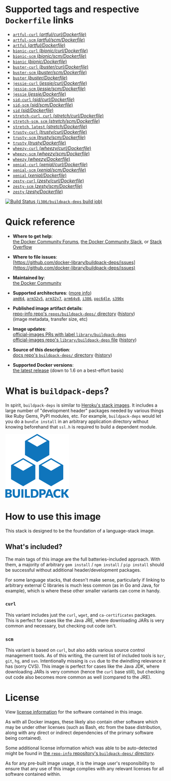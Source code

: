 <!--

********************************************************************************

WARNING:

    DO NOT EDIT "buildpack-deps/README.md"

    IT IS AUTO-GENERATED

    (from the other files in "buildpack-deps/" combined with a set of templates)

********************************************************************************

-->

# Supported tags and respective `Dockerfile` links

-	[`artful-curl` (*artful/curl/Dockerfile*)](https://github.com/docker-library/buildpack-deps/blob/d662dc69f910feb241f6d0c9d2cd6cc2fb6c5e6c/artful/curl/Dockerfile)
-	[`artful-scm` (*artful/scm/Dockerfile*)](https://github.com/docker-library/buildpack-deps/blob/36018aca7e9637c9c04ff623625e59de12d7f161/artful/scm/Dockerfile)
-	[`artful` (*artful/Dockerfile*)](https://github.com/docker-library/buildpack-deps/blob/d7da72aaf3bb93fecf5fcb7c6ff154cb0c55d1d1/artful/Dockerfile)
-	[`bionic-curl` (*bionic/curl/Dockerfile*)](https://github.com/docker-library/buildpack-deps/blob/0db0cf15f1c507b17e7edc6dfbe301b8e357568f/bionic/curl/Dockerfile)
-	[`bionic-scm` (*bionic/scm/Dockerfile*)](https://github.com/docker-library/buildpack-deps/blob/0db0cf15f1c507b17e7edc6dfbe301b8e357568f/bionic/scm/Dockerfile)
-	[`bionic` (*bionic/Dockerfile*)](https://github.com/docker-library/buildpack-deps/blob/0db0cf15f1c507b17e7edc6dfbe301b8e357568f/bionic/Dockerfile)
-	[`buster-curl` (*buster/curl/Dockerfile*)](https://github.com/docker-library/buildpack-deps/blob/d662dc69f910feb241f6d0c9d2cd6cc2fb6c5e6c/buster/curl/Dockerfile)
-	[`buster-scm` (*buster/scm/Dockerfile*)](https://github.com/docker-library/buildpack-deps/blob/99a1c33fda559272e9322b02a5d778bbd04154e7/buster/scm/Dockerfile)
-	[`buster` (*buster/Dockerfile*)](https://github.com/docker-library/buildpack-deps/blob/d7da72aaf3bb93fecf5fcb7c6ff154cb0c55d1d1/buster/Dockerfile)
-	[`jessie-curl` (*jessie/curl/Dockerfile*)](https://github.com/docker-library/buildpack-deps/blob/d662dc69f910feb241f6d0c9d2cd6cc2fb6c5e6c/jessie/curl/Dockerfile)
-	[`jessie-scm` (*jessie/scm/Dockerfile*)](https://github.com/docker-library/buildpack-deps/blob/1845b3f918f69b4c97912b0d4d68a5658458e84f/jessie/scm/Dockerfile)
-	[`jessie` (*jessie/Dockerfile*)](https://github.com/docker-library/buildpack-deps/blob/d7da72aaf3bb93fecf5fcb7c6ff154cb0c55d1d1/jessie/Dockerfile)
-	[`sid-curl` (*sid/curl/Dockerfile*)](https://github.com/docker-library/buildpack-deps/blob/d662dc69f910feb241f6d0c9d2cd6cc2fb6c5e6c/sid/curl/Dockerfile)
-	[`sid-scm` (*sid/scm/Dockerfile*)](https://github.com/docker-library/buildpack-deps/blob/99a1c33fda559272e9322b02a5d778bbd04154e7/sid/scm/Dockerfile)
-	[`sid` (*sid/Dockerfile*)](https://github.com/docker-library/buildpack-deps/blob/d7da72aaf3bb93fecf5fcb7c6ff154cb0c55d1d1/sid/Dockerfile)
-	[`stretch-curl`, `curl` (*stretch/curl/Dockerfile*)](https://github.com/docker-library/buildpack-deps/blob/d662dc69f910feb241f6d0c9d2cd6cc2fb6c5e6c/stretch/curl/Dockerfile)
-	[`stretch-scm`, `scm` (*stretch/scm/Dockerfile*)](https://github.com/docker-library/buildpack-deps/blob/1845b3f918f69b4c97912b0d4d68a5658458e84f/stretch/scm/Dockerfile)
-	[`stretch`, `latest` (*stretch/Dockerfile*)](https://github.com/docker-library/buildpack-deps/blob/d7da72aaf3bb93fecf5fcb7c6ff154cb0c55d1d1/stretch/Dockerfile)
-	[`trusty-curl` (*trusty/curl/Dockerfile*)](https://github.com/docker-library/buildpack-deps/blob/d662dc69f910feb241f6d0c9d2cd6cc2fb6c5e6c/trusty/curl/Dockerfile)
-	[`trusty-scm` (*trusty/scm/Dockerfile*)](https://github.com/docker-library/buildpack-deps/blob/1845b3f918f69b4c97912b0d4d68a5658458e84f/trusty/scm/Dockerfile)
-	[`trusty` (*trusty/Dockerfile*)](https://github.com/docker-library/buildpack-deps/blob/d7da72aaf3bb93fecf5fcb7c6ff154cb0c55d1d1/trusty/Dockerfile)
-	[`wheezy-curl` (*wheezy/curl/Dockerfile*)](https://github.com/docker-library/buildpack-deps/blob/d662dc69f910feb241f6d0c9d2cd6cc2fb6c5e6c/wheezy/curl/Dockerfile)
-	[`wheezy-scm` (*wheezy/scm/Dockerfile*)](https://github.com/docker-library/buildpack-deps/blob/1845b3f918f69b4c97912b0d4d68a5658458e84f/wheezy/scm/Dockerfile)
-	[`wheezy` (*wheezy/Dockerfile*)](https://github.com/docker-library/buildpack-deps/blob/d7da72aaf3bb93fecf5fcb7c6ff154cb0c55d1d1/wheezy/Dockerfile)
-	[`xenial-curl` (*xenial/curl/Dockerfile*)](https://github.com/docker-library/buildpack-deps/blob/d662dc69f910feb241f6d0c9d2cd6cc2fb6c5e6c/xenial/curl/Dockerfile)
-	[`xenial-scm` (*xenial/scm/Dockerfile*)](https://github.com/docker-library/buildpack-deps/blob/2da658b9a1b91fa61d63ffad2ea52685cac6c702/xenial/scm/Dockerfile)
-	[`xenial` (*xenial/Dockerfile*)](https://github.com/docker-library/buildpack-deps/blob/d7da72aaf3bb93fecf5fcb7c6ff154cb0c55d1d1/xenial/Dockerfile)
-	[`zesty-curl` (*zesty/curl/Dockerfile*)](https://github.com/docker-library/buildpack-deps/blob/d662dc69f910feb241f6d0c9d2cd6cc2fb6c5e6c/zesty/curl/Dockerfile)
-	[`zesty-scm` (*zesty/scm/Dockerfile*)](https://github.com/docker-library/buildpack-deps/blob/9aa327dcc582d5384affbc5a19672e3077489e97/zesty/scm/Dockerfile)
-	[`zesty` (*zesty/Dockerfile*)](https://github.com/docker-library/buildpack-deps/blob/d7da72aaf3bb93fecf5fcb7c6ff154cb0c55d1d1/zesty/Dockerfile)

[![Build Status](https://doi-janky.infosiftr.net/job/multiarch/job/i386/job/buildpack-deps/badge/icon) (`i386/buildpack-deps` build job)](https://doi-janky.infosiftr.net/job/multiarch/job/i386/job/buildpack-deps/)

# Quick reference

-	**Where to get help**:  
	[the Docker Community Forums](https://forums.docker.com/), [the Docker Community Slack](https://blog.docker.com/2016/11/introducing-docker-community-directory-docker-community-slack/), or [Stack Overflow](https://stackoverflow.com/search?tab=newest&q=docker)

-	**Where to file issues**:  
	[https://github.com/docker-library/buildpack-deps/issues](https://github.com/docker-library/buildpack-deps/issues)

-	**Maintained by**:  
	[the Docker Community](https://github.com/docker-library/buildpack-deps)

-	**Supported architectures**: ([more info](https://github.com/docker-library/official-images#architectures-other-than-amd64))  
	[`amd64`](https://hub.docker.com/r/amd64/buildpack-deps/), [`arm32v5`](https://hub.docker.com/r/arm32v5/buildpack-deps/), [`arm32v7`](https://hub.docker.com/r/arm32v7/buildpack-deps/), [`arm64v8`](https://hub.docker.com/r/arm64v8/buildpack-deps/), [`i386`](https://hub.docker.com/r/i386/buildpack-deps/), [`ppc64le`](https://hub.docker.com/r/ppc64le/buildpack-deps/), [`s390x`](https://hub.docker.com/r/s390x/buildpack-deps/)

-	**Published image artifact details**:  
	[repo-info repo's `repos/buildpack-deps/` directory](https://github.com/docker-library/repo-info/blob/master/repos/buildpack-deps) ([history](https://github.com/docker-library/repo-info/commits/master/repos/buildpack-deps))  
	(image metadata, transfer size, etc)

-	**Image updates**:  
	[official-images PRs with label `library/buildpack-deps`](https://github.com/docker-library/official-images/pulls?q=label%3Alibrary%2Fbuildpack-deps)  
	[official-images repo's `library/buildpack-deps` file](https://github.com/docker-library/official-images/blob/master/library/buildpack-deps) ([history](https://github.com/docker-library/official-images/commits/master/library/buildpack-deps))

-	**Source of this description**:  
	[docs repo's `buildpack-deps/` directory](https://github.com/docker-library/docs/tree/master/buildpack-deps) ([history](https://github.com/docker-library/docs/commits/master/buildpack-deps))

-	**Supported Docker versions**:  
	[the latest release](https://github.com/docker/docker-ce/releases/latest) (down to 1.6 on a best-effort basis)

# What is `buildpack-deps`?

In spirit, `buildpack-deps` is similar to [Heroku's stack images](https://github.com/heroku/stack-images/blob/master/bin/cedar.sh). It includes a large number of "development header" packages needed by various things like Ruby Gems, PyPI modules, etc. For example, `buildpack-deps` would let you do a `bundle install` in an arbitrary application directory without knowing beforehand that `ssl.h` is required to build a dependent module.

![logo](https://raw.githubusercontent.com/docker-library/docs/01c12653951b2fe592c1f93a13b4e289ada0e3a1/buildpack-deps/logo.png)

# How to use this image

This stack is designed to be the foundation of a language-stack image.

## What's included?

The main tags of this image are the full batteries-included approach. With them, a majority of arbitrary `gem install` / `npm install` / `pip install` should be successful without additional header/development packages.

For some language stacks, that doesn't make sense, particularly if linking to arbitrary external C libraries is much less common (as in Go and Java, for example), which is where these other smaller variants can come in handy.

### `curl`

This variant includes just the `curl`, `wget`, and `ca-certificates` packages. This is perfect for cases like the Java JRE, where downloading JARs is very common and necessary, but checking out code isn't.

### `scm`

This variant is based on `curl`, but also adds various source control management tools. As of this writing, the current list of included tools is `bzr`, `git`, `hg`, and `svn`. Intentionally missing is `cvs` due to the dwindling relevance it has (sorry CVS). This image is perfect for cases like the Java JDK, where downloading JARs is very common (hence the `curl` base still), but checking out code also becomes more common as well (compared to the JRE).

# License

View [license information](https://www.debian.org/social_contract#guidelines) for the software contained in this image.

As with all Docker images, these likely also contain other software which may be under other licenses (such as Bash, etc from the base distribution, along with any direct or indirect dependencies of the primary software being contained).

Some additional license information which was able to be auto-detected might be found in [the `repo-info` repository's `buildpack-deps/` directory](https://github.com/docker-library/repo-info/tree/master/repos/buildpack-deps).

As for any pre-built image usage, it is the image user's responsibility to ensure that any use of this image complies with any relevant licenses for all software contained within.
